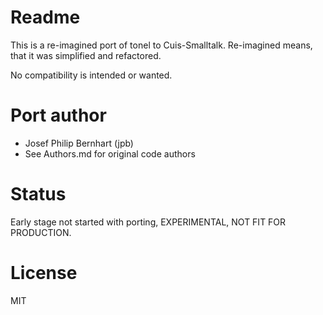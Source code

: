 # Readme

This is a re-imagined port of tonel to Cuis-Smalltalk.
Re-imagined means, that it was simplified and refactored.

No compatibility is intended or wanted.

# Port author

- Josef Philip Bernhart (jpb)
- See Authors.md for original code authors

# Status

Early stage not started with porting,
EXPERIMENTAL, NOT FIT FOR PRODUCTION.

# License

MIT
